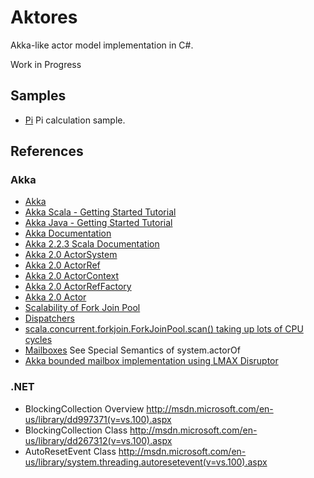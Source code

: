# Aktores

Akka-like actor model implementation in C#.

Work in Progress

## Samples

- [Pi](https://github.com/ajlopez/Aktores/tree/master/Samples/Pi) Pi calculation sample.

## References

### Akka

- [Akka](http://akka.io/)
- [Akka Scala - Getting Started Tutorial](http://doc.akka.io/docs/akka/2.0.2/intro/getting-started-first-scala.html)
- [Akka Java - Getting Started Tutorial](http://doc.akka.io/docs/akka/2.0.2/intro/getting-started-first-java.html)
- [Akka Documentation](http://akka.io/docs/)
- [Akka 2.2.3 Scala Documentation](http://doc.akka.io/docs/akka/2.2.3/scala.html)
- [Akka 2.0 ActorSystem](http://doc.akka.io/api/akka/2.0/akka/actor/ActorSystem.html)
- [Akka 2.0 ActorRef](http://doc.akka.io/api/akka/2.0/akka/actor/ActorRef.html)
- [Akka 2.0 ActorContext](http://doc.akka.io/api/akka/2.0/akka/actor/ActorContext.html)
- [Akka 2.0 ActorRefFactory](http://doc.akka.io/api/akka/2.0/akka/actor/ActorRefFactory.html)
- [Akka 2.0 Actor](http://doc.akka.io/api/akka/2.0/akka/actor/Actor.html)
- [Scalability of Fork Join Pool](http://letitcrash.com/post/17607272336/scalability-of-fork-join-pool)
- [Dispatchers](http://doc.akka.io/docs/akka/snapshot/scala/dispatchers.html)
- [scala.concurrent.forkjoin.ForkJoinPool.scan() taking up lots of CPU cycles](https://groups.google.com/forum/#!topic/akka-user/6HKTvw4yBnU)
- [Mailboxes](http://doc.akka.io/docs/akka/snapshot/scala/mailboxes.html) See Special Semantics of system.actorOf
- [Akka bounded mailbox implementation using LMAX Disruptor](https://github.com/yngui/akka-disruptor)

### .NET

- BlockingCollection Overview http://msdn.microsoft.com/en-us/library/dd997371(v=vs.100).aspx
- BlockingCollection<T> Class http://msdn.microsoft.com/en-us/library/dd267312(v=vs.100).aspx
- AutoResetEvent Class http://msdn.microsoft.com/en-us/library/system.threading.autoresetevent(v=vs.100).aspx



